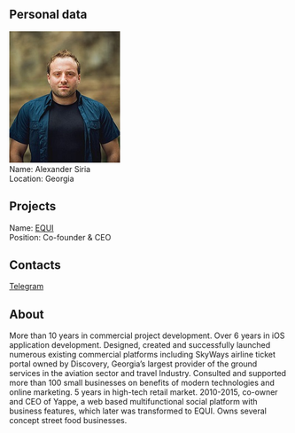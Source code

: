 ## Personal data
![alexander siria photo](photo/alexander_siria.jpg)  
Name: Alexander Siria  
Location: Georgia
## Projects 
Name: [EQUI](../projects/equi.md)  
Position: Co-founder & CEO 
## Contacts
[Telegram](https://t.me/equiteam)
## About
More than 10 years in commercial project development. Over 6 years in iOS application development. Designed, created and successfully launched numerous existing commercial platforms including SkyWays airline ticket portal owned by Discovery, Georgia’s largest provider of the ground services in the aviation sector and travel Industry. Consulted and supported more than 100 small businesses on benefits of modern technologies and online marketing. 5 years in high-tech retail market. 2010-2015, co-owner and CEO of Yappe, a web based multifunctional social platform with business features, which later was transformed to EQUI. Owns several concept street food businesses.

